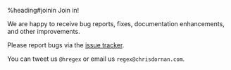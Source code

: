 %heading#joinin Join in!

We are happy to receive bug reports, fixes, documentation enhancements,
and other improvements.

Please report bugs via the [issue tracker](http://issues.regex.uk).

You can tweet us `@hregex` or email us `regex@chrisdornan.com`.

